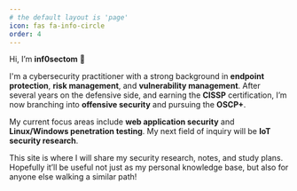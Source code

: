 ```yaml
---
# the default layout is 'page'
icon: fas fa-info-circle
order: 4
---
```


Hi, I’m **inf0sectom** 👋

I'm a cybersecurity practitioner with a strong background in **endpoint protection**, **risk management**, and **vulnerability management**. After several years on the defensive side, and earning the **CISSP** certification, I’m now branching into **offensive security** and pursuing the **OSCP+**.

My current focus areas include **web application security** and **Linux/Windows penetration testing**. My next field of inquiry will be **IoT security research**.

This site is where I will share my security research, notes, and study plans. Hopefully it’ll be useful not just as my personal knowledge base, but also for anyone else walking a similar path!